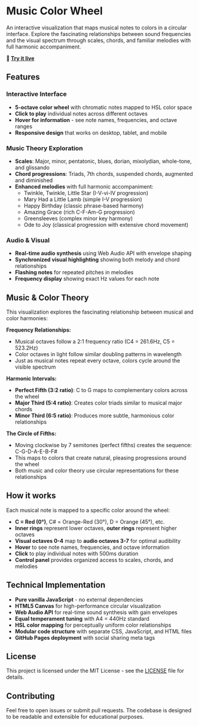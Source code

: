 # Music Color Wheel

An interactive visualization that maps musical notes to colors in a circular interface. Explore the fascinating relationships between sound frequencies and the visual spectrum through scales, chords, and familiar melodies with full harmonic accompaniment.

**🎵 [Try it live](https://esoltys.github.io/music-color-wheel/)**

## Features

### Interactive Interface
- **5-octave color wheel** with chromatic notes mapped to HSL color space
- **Click to play** individual notes across different octaves
- **Hover for information** - see note names, frequencies, and octave ranges
- **Responsive design** that works on desktop, tablet, and mobile

### Music Theory Exploration
- **Scales**: Major, minor, pentatonic, blues, dorian, mixolydian, whole-tone, and glissando
- **Chord progressions**: Triads, 7th chords, suspended chords, augmented and diminished
- **Enhanced melodies** with full harmonic accompaniment:
  - Twinkle, Twinkle, Little Star (I-V-vi-IV progression)
  - Mary Had a Little Lamb (simple I-V progression) 
  - Happy Birthday (classic phrase-based harmony)
  - Amazing Grace (rich C-F-Am-G progression)
  - Greensleeves (complex minor key harmony)
  - Ode to Joy (classical progression with extensive chord movement)

### Audio & Visual
- **Real-time audio synthesis** using Web Audio API with envelope shaping
- **Synchronized visual highlighting** showing both melody and chord relationships
- **Flashing notes** for repeated pitches in melodies
- **Frequency display** showing exact Hz values for each note

## Music & Color Theory

This visualization explores the fascinating relationship between musical and color harmonies:

**Frequency Relationships:**
- Musical octaves follow a 2:1 frequency ratio (C4 = 261.6Hz, C5 = 523.2Hz)
- Color octaves in light follow similar doubling patterns in wavelength
- Just as musical notes repeat every octave, colors cycle around the visible spectrum

**Harmonic Intervals:**
- **Perfect Fifth (3:2 ratio)**: C to G maps to complementary colors across the wheel
- **Major Third (5:4 ratio)**: Creates color triads similar to musical major chords
- **Minor Third (6:5 ratio)**: Produces more subtle, harmonious color relationships

**The Circle of Fifths:**
- Moving clockwise by 7 semitones (perfect fifths) creates the sequence: C-G-D-A-E-B-F#
- This maps to colors that create natural, pleasing progressions around the wheel
- Both music and color theory use circular representations for these relationships

## How it works

Each musical note is mapped to a specific color around the wheel:
- **C = Red (0°)**, C# = Orange-Red (30°), D = Orange (45°), etc.
- **Inner rings** represent lower octaves, **outer rings** represent higher octaves
- **Visual octaves 0-4** map to **audio octaves 3-7** for optimal audibility
- **Hover** to see note names, frequencies, and octave information
- **Click** to play individual notes with 500ms duration
- **Control panel** provides organized access to scales, chords, and melodies

## Technical Implementation

- **Pure vanilla JavaScript** - no external dependencies
- **HTML5 Canvas** for high-performance circular visualization
- **Web Audio API** for real-time sound synthesis with gain envelopes
- **Equal temperament tuning** with A4 = 440Hz standard
- **HSL color mapping** for perceptually uniform color relationships
- **Modular code structure** with separate CSS, JavaScript, and HTML files
- **GitHub Pages deployment** with social sharing meta tags

## License

This project is licensed under the MIT License - see the [LICENSE](LICENSE) file for details.

## Contributing

Feel free to open issues or submit pull requests. The codebase is designed to be readable and extensible for educational purposes.